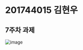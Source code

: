 # 201744015 김현우
## 7주차 과제
![image](https://user-images.githubusercontent.com/34102064/122383298-a9304b00-cfa5-11eb-9f04-b4b97bc8df04.png)

